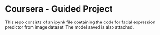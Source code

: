 # Coursera - Guided Project 

This repo consists of an ipynb file containing the code for facial expression predictor from image dataset.
The model saved is also attached.
